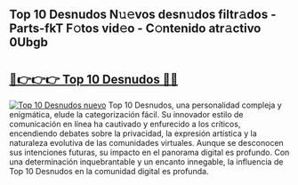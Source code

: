 ## Top 10 Desnudos N𝚞𝚎vos desn𝚞dos filtr𝚊dos - Parts-fkT F𝚘tos vid𝚎o - C𝚘ntenido atr𝚊ctivo 0Ubgb

# <h2><a href="http://mb71u2e.tromn.icu/?c=Top+10+Desnudos">🔗👉👉👉 Top 10 Desnudos 🔗🔗</a></h2>

[![Top 10 Desnudos nuevo](https://i.imgur.com/pEAQMta.gif)](http://mb71u2e.tromn.icu/?c=Top+10+Desnudos)
Top 10 Desnudos, una personalidad compleja y enigmática, elude la categorización fácil. Su innovador estilo de comunicación en línea ha cautivado y enfurecido a los críticos, encendiendo debates sobre la privacidad, la expresión artística y la naturaleza evolutiva de las comunidades virtuales. Aunque se desconocen sus intenciones futuras, su impacto en el panorama digital es profundo. Con una determinación inquebrantable y un encanto innegable, la influencia de Top 10 Desnudos en la comunidad digital es profunda.
